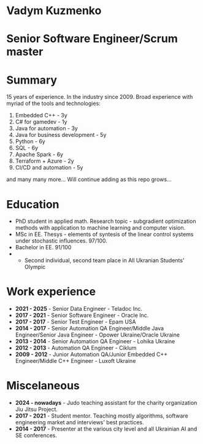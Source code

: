 # Vadym Kuzmenko

# Senior Software Engineer/Scrum master

# Summary
15 years of experience. In the industry since 2009.
Broad experience with myriad of the tools and technologies:
1. Embedded C++ - 3y
2. C# for gamedev - 1y
3. Java for automation - 3y
4. Java for business development - 5y
5. Python - 6y
6. SQL - 6y
7. Apache Spark - 6y
8. Terraform + Azure - 2y
9. CI/CD and automation - 5y

and many many more... Will continue adding as this repo grows...

# Education
* PhD student in applied math. Research topic - subgradient optimization methods with application to machine learning and computer vision.
* MSc in EE. Thesys - elements of syntesis of the linear control systems under stochastic influences. 97/100.
* Bachelor in EE. 91/100
* * Second individual, second team place in All Ukranian Students' Olympic

# Work experience
* **2021 - 2025** - Senior Data Engineer - Teladoc Inc.
* **2017 - 2021** - Senior Software Engineer - Oracle Inc.
* **2017 - 2017** - Senior Test Engineer - Epam USA
* **2014 - 2017** - Senior Automation QA Engineer/Middle Java Engineer/Senior Java Engineer - Opower Ukraine/Oracle Ukraine
* **2013 - 2014** - Senior Automation QA Engineer - Lohika Ukraine
* **2012 - 2013** - Automation QA Engineer - Ciklum
* **2009 - 2012** - Junior Automation QA/Junior Embedded C++ Engineer/Middle C++ Engineer - Luxoft Ukraine

# Miscelaneous
* **2024 - nowadays** - Judo teaching assistant for the charity organization Jiu Jitsu Project.
* **2017 - 2021** - Student mentor. Teaching mostly algorithms, software engineering market and interviews' best practices.
* **2014 - 2017** - Presenter at the various city level and all Ukrainian AI and SE conferences.
